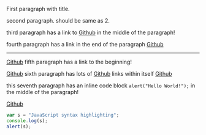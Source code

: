 First paragraph with title.


second paragraph.
should be same as 2.

third paragraph has a link to [Github](https://github.com/) in the middle of the paragraph!

fourth paragraph has a link in the end of the paragraph [Github](https://github.com/)

---

[Github](https://github.com/) fifth paragraph has a link to the beginning!

[Github](https://github.com/) sixth paragraph has lots of [Github](https://github.com/) links within itself [Github](https://github.com/)

this seventh paragraph has an inline code block `alert("Hello World!");` in the middle of the paragraph!

[Github](https://github.com/)

```javascript
var s = "JavaScript syntax highlighting";
console.log(s);
alert(s);
```

